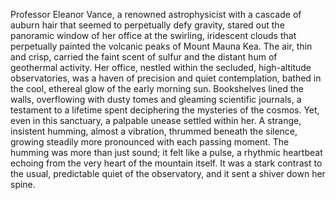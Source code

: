 Professor Eleanor Vance, a renowned astrophysicist with a cascade of auburn hair that seemed to perpetually defy gravity, stared out the panoramic window of her office at the swirling, iridescent clouds that perpetually painted the volcanic peaks of Mount Mauna Kea.  The air, thin and crisp, carried the faint scent of sulfur and the distant hum of geothermal activity.  Her office, nestled within the secluded, high-altitude observatories, was a haven of precision and quiet contemplation, bathed in the cool, ethereal glow of the early morning sun.  Bookshelves lined the walls, overflowing with dusty tomes and gleaming scientific journals, a testament to a lifetime spent deciphering the mysteries of the cosmos.  Yet, even in this sanctuary, a palpable unease settled within her.  A strange, insistent humming, almost a vibration, thrummed beneath the silence, growing steadily more pronounced with each passing moment. The humming was more than just sound; it felt like a pulse, a rhythmic heartbeat echoing from the very heart of the mountain itself.  It was a stark contrast to the usual, predictable quiet of the observatory, and it sent a shiver down her spine.
